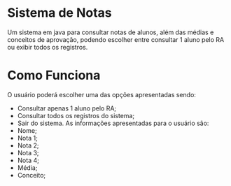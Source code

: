 # Sistema de Notas
Um sistema em java para consultar notas de alunos, além das médias e conceitos de aprovação, podendo escolher entre consultar 1 aluno pelo RA ou exibir todos os registros.

# Como Funciona
O usuário poderá escolher uma das opções apresentadas sendo: 
- Consultar apenas 1 aluno pelo RA;
- Consultar todos os registros do sistema;
- Sair do sistema.
As informações apresentadas para o usuário são:
- Nome;
- Nota 1; 
- Nota 2;
- Nota 3;
- Nota 4;
- Média;
- Conceito;